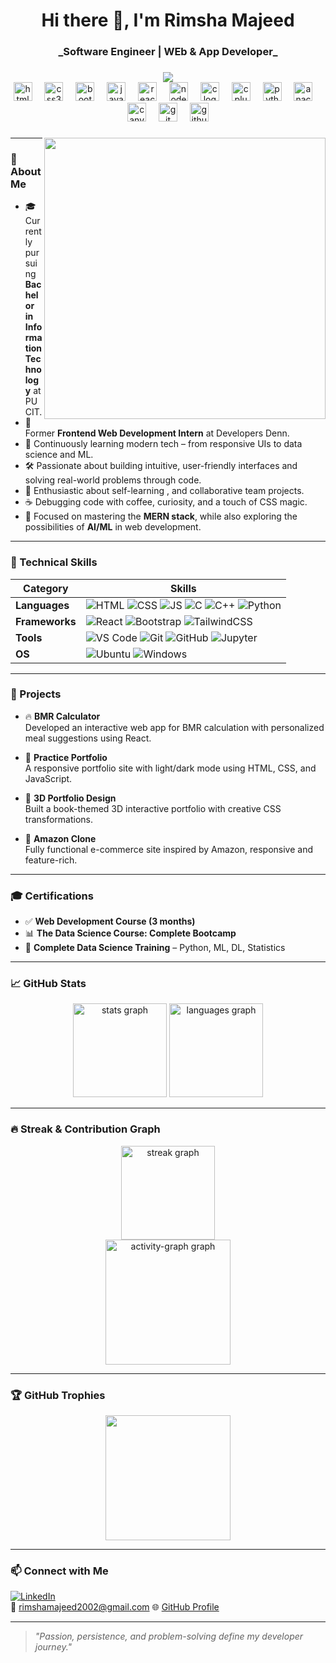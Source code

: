 <h1 align="center">Hi there 👋, I'm Rimsha Majeed</h1>
<h3 align="center"> _Software Engineer | WEb & App Developer_ </h3>


###

<div align="center">
  <img src="https://profile-counter.glitch.me/Rimsha002/count.svg?"  />
</div>
<div align="center">
  <img src="https://cdn.jsdelivr.net/gh/devicons/devicon/icons/html5/html5-original.svg" height="30" alt="html5 logo"  />
  <img width="12" />
  <img src="https://cdn.jsdelivr.net/gh/devicons/devicon/icons/css3/css3-original.svg" height="30" alt="css3 logo"  />
  <img width="12" />
  <img src="https://cdn.jsdelivr.net/gh/devicons/devicon/icons/bootstrap/bootstrap-original.svg" height="30" alt="bootstrap logo"  />
  <img width="12" />
  <img src="https://cdn.jsdelivr.net/gh/devicons/devicon/icons/javascript/javascript-original.svg" height="30" alt="javascript logo"  />
  <img width="12" />
  <img src="https://cdn.jsdelivr.net/gh/devicons/devicon/icons/react/react-original.svg" height="30" alt="react logo"  />
  <img width="12" />
  <img src="https://cdn.jsdelivr.net/gh/devicons/devicon/icons/nodejs/nodejs-original.svg" height="30" alt="nodejs logo"  />
  <img width="12" />
  <img src="https://cdn.jsdelivr.net/gh/devicons/devicon/icons/c/c-original.svg" height="30" alt="c logo"  />
  <img width="12" />
  <img src="https://cdn.jsdelivr.net/gh/devicons/devicon/icons/cplusplus/cplusplus-original.svg" height="30" alt="cplusplus logo"  />
  <img width="12" />
  <img src="https://cdn.jsdelivr.net/gh/devicons/devicon/icons/python/python-original.svg" height="30" alt="python logo"  />
  <img width="12" />
  <img src="https://cdn.jsdelivr.net/gh/devicons/devicon/icons/anaconda/anaconda-original.svg" height="30" alt="anaconda logo"  />
  <img width="12" />
  <img src="https://cdn.jsdelivr.net/gh/devicons/devicon/icons/canva/canva-original.svg" height="30" alt="canva logo"  />
  <img width="12" />
  <img src="https://cdn.jsdelivr.net/gh/devicons/devicon/icons/git/git-original.svg" height="30" alt="git logo"  />
  <img width="12" />
  <img src="https://cdn.jsdelivr.net/gh/devicons/devicon/icons/github/github-original.svg" height="30" alt="github logo"  />
</div>

###

<img align="right" height="450" src="https://media.giphy.com/media/dopFZQOlSQSE0ir2Dm/giphy.gif"  />

---

  ### 📍 About Me

- 🎓 Currently pursuing **Bachelor in Information Technology** at PUCIT.
- 💼 Former **Frontend Web Development Intern** at Developers Denn.
- 🌱 Continuously learning modern tech – from responsive UIs to data science and ML.
- 🛠️ Passionate about building intuitive, user-friendly interfaces and solving real-world problems through code.
- 🧠 Enthusiastic about self-learning , and collaborative team projects.
- ☕ Debugging code with coffee, curiosity, and a touch of CSS magic.
- 🎯 Focused on mastering the **MERN stack**, while also exploring the possibilities of **AI/ML** in web development.

---

### 🚀 Technical Skills

| Category        | Skills                                                                                          |
|----------------|--------------------------------------------------------------------------------------------------|
| **Languages**  | ![HTML](https://img.shields.io/badge/HTML-F06529?style=for-the-badge&logo=html5&logoColor=white) ![CSS](https://img.shields.io/badge/CSS-2965f1?style=for-the-badge&logo=css3&logoColor=white) ![JS](https://img.shields.io/badge/JavaScript-F7DF1E?style=for-the-badge&logo=javascript&logoColor=black) ![C](https://img.shields.io/badge/C-00599C?style=for-the-badge&logo=c&logoColor=white) ![C++](https://img.shields.io/badge/C++-004482?style=for-the-badge&logo=c%2B%2B&logoColor=white) ![Python](https://img.shields.io/badge/Python-3776AB?style=for-the-badge&logo=python&logoColor=white) |
| **Frameworks** | ![React](https://img.shields.io/badge/React-20232A?style=for-the-badge&logo=react&logoColor=61DAFB) ![Bootstrap](https://img.shields.io/badge/Bootstrap-563d7c?style=for-the-badge&logo=bootstrap&logoColor=white) ![TailwindCSS](https://img.shields.io/badge/Tailwind-38B2AC?style=for-the-badge&logo=tailwind-css&logoColor=white) |
| **Tools**      | ![VS Code](https://img.shields.io/badge/VSCode-007ACC?style=for-the-badge&logo=visual-studio-code&logoColor=white) ![Git](https://img.shields.io/badge/Git-F05032?style=for-the-badge&logo=git&logoColor=white) ![GitHub](https://img.shields.io/badge/GitHub-181717?style=for-the-badge&logo=github&logoColor=white) ![Jupyter](https://img.shields.io/badge/Jupyter-F37626?style=for-the-badge&logo=jupyter&logoColor=white) |
| **OS**         | ![Ubuntu](https://img.shields.io/badge/Ubuntu-E95420?style=for-the-badge&logo=ubuntu&logoColor=white) ![Windows](https://img.shields.io/badge/Windows-0078D6?style=for-the-badge&logo=windows&logoColor=white) |


---

### 📂 Projects

- 🔥 **BMR Calculator**  
  Developed an interactive web app for BMR calculation with personalized meal suggestions using React.

- 💼 **Practice Portfolio**  
  A responsive portfolio site with light/dark mode using HTML, CSS, and JavaScript.

- 📘 **3D Portfolio Design**  
  Built a book-themed 3D interactive portfolio with creative CSS transformations.

- 🛒 **Amazon Clone**  
  Fully functional e-commerce site inspired by Amazon, responsive and feature-rich.

---

### 🎓 Certifications

- ✅ **Web Development Course (3 months)**  
- 📊 **The Data Science Course: Complete Bootcamp**   
- 🧠 **Complete Data Science Training** – Python, ML, DL, Statistics

---

### 📈 GitHub Stats

<div align="center">
 <img src="https://github-readme-stats.vercel.app/api?username=Rimsha002&hide_title=false&hide_rank=false&show_icons=true&include_all_commits=true&count_private=true&disable_animations=false&theme=github_dark&locale=en&hide_border=true&order=1" height="150" alt="stats graph"  />
  <img src="https://github-readme-stats.vercel.app/api/top-langs?username=Rimsha002&locale=en&hide_title=false&layout=compact&card_width=320&langs_count=5&theme=github_dark&hide_border=true&order=2" height="150" alt="languages graph"  />
</div>

---

### 🔥 Streak & Contribution Graph

<div align="center">
    <img src="https://streak-stats.demolab.com?user=Rimsha002&locale=en&mode=daily&theme=gruvbox_light&hide_border=false&border_radius=5&order=3" height="150" alt="streak graph"/>
  <br>
  <img src="https://github-readme-activity-graph.vercel.app/graph?username=Rimsha002&radius=16&theme=elegant&area=true&order=5&line=00FF00&area_color=d3d3d3&hide_border=true&hide_title=false" height="200" margin="4rem" alt="activity-graph graph"  />

</div>

---

### 🏆 GitHub Trophies

<p align="center">
  <img  src="https://github-profile-trophy.vercel.app/?username=Rimsha002&theme=algolia&no-frame=true&row=1&column=6" height="200" />
</p>

---

### 📫 Connect with Me

[![LinkedIn](https://img.shields.io/badge/LinkedIn-blue?style=flat&logo=linkedin)](https://www.linkedin.com/in/rimsha-majeed-84a087202)  
📧 rimshamajeed2002@gmail.com
🌐 [GitHub Profile](https://github.com/Rimsha002)

---

> *"Passion, persistence, and problem-solving define my developer journey."*
